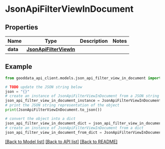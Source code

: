 # JsonApiFilterViewInDocument


## Properties

Name | Type | Description | Notes
------------ | ------------- | ------------- | -------------
**data** | [**JsonApiFilterViewIn**](JsonApiFilterViewIn.md) |  | 

## Example

```python
from gooddata_api_client.models.json_api_filter_view_in_document import JsonApiFilterViewInDocument

# TODO update the JSON string below
json = "{}"
# create an instance of JsonApiFilterViewInDocument from a JSON string
json_api_filter_view_in_document_instance = JsonApiFilterViewInDocument.from_json(json)
# print the JSON string representation of the object
print(JsonApiFilterViewInDocument.to_json())

# convert the object into a dict
json_api_filter_view_in_document_dict = json_api_filter_view_in_document_instance.to_dict()
# create an instance of JsonApiFilterViewInDocument from a dict
json_api_filter_view_in_document_from_dict = JsonApiFilterViewInDocument.from_dict(json_api_filter_view_in_document_dict)
```
[[Back to Model list]](../README.md#documentation-for-models) [[Back to API list]](../README.md#documentation-for-api-endpoints) [[Back to README]](../README.md)


